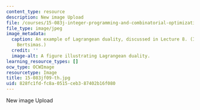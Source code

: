 ```yaml
---
content_type: resource
description: New image Upload
file: /courses/15-083j-integer-programming-and-combinatorial-optimization-fall-2009/828fc1fdfc8a0515ceb387402b16f080_15-083jf09-th.jpg
file_type: image/jpeg
image_metadata:
  caption: An example of Lagrangean duality, discussed in Lecture 8. (Image by Prof.
    Bertsimas.)
  credit: ''
  image-alt: A figure illustrating Lagrangean duality.
learning_resource_types: []
ocw_type: OCWImage
resourcetype: Image
title: 15-083jf09-th.jpg
uid: 828fc1fd-fc8a-0515-ceb3-87402b16f080
---
```

New image Upload

